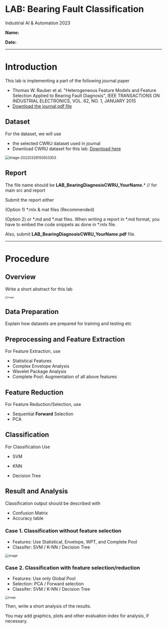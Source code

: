 # LAB: Bearing Fault Classification

Industrial AI & Automation 2023



**Name:**  

**Date:** 



---



# Introduction

This lab is implementing a part of the following journal paper 

* Thomas W. Rauber et al. "Heterogeneous Feature Models and Feature Selection Applied to Bearing Fault Diagnosis", IEEE TRANSACTIONS ON INDUSTRIAL ELECTRONICS, VOL. 62, NO. 1, JANUARY 2015
* [Download the journal pdf file](https://github.com/ykkimhgu/digitaltwinNautomation-src/blob/main/Heterogeneous%20Feature%20Models%20and%20Feature%20Selection%20Applied%20to%20Bearing%20Fault%20Diagnosis.pdf)



## Dataset

For the dataset, we will use  

* the selected CWRU dataset  used in journal
* Download CWRU dataset for this lab: [Download here](https://drive.google.com/file/d/1pv-0E8hA77Nr5-gHwVgPq3PR2rdyCj_-/view?usp=sharing)

<img src="https://user-images.githubusercontent.com/38373000/160838885-b74dc1af-4bc9-4bd1-a76f-0bff7f5dd00a.png" alt="image-20220328150553353" style="zoom:80%;" />

## Report

The file name should be  **LAB_BearingDiagnosisCWRU_YourName.***   // for main src and report



Submit  the report either

(Option 1)   *.mlx & mat files  (Recommended) 

(Option 2)  or     *.md and *.mat files.  When writing a report in *.md format, you have to embed the code snippets as done in *.mlx file.



Also, submit   **LAB_BearingDiagnosisCWRU_YourName.pdf**  file.





---



# Procedure



## Overview

Write a short abstract for this lab

<img src="https://user-images.githubusercontent.com/38373000/228200357-9c5b14ef-ec7a-4309-981b-4b0f37e1dfd8.png" alt="image" style="zoom:50%;" />

## Data Preparation

Explain how datasets are prepared for training and testing etc



## Preprocessing and Feature Extraction

For Feature Extraction, use

* Statistical Features
* Complex Envelope Analysis
* Wavelet Package Analysis
* Complete Pool: Augmentation of all above features



## Feature Reduction

For Feature Reduction/Selection, use 

- Sequential **Forward** Selection
- PCA



## Classification

For Classification Use 

* SVM

* KNN

* Decision Tree

  

## Result and Analysis

Classification output should be described with 

* Confusion Matrix  
* Accuracy table



### Case 1.  Classification without feature selection

* Features: Use Statistical,  Envelope,   WPT, and  Complete Pool 
* Classifer:  SVM / K-NN / Decision Tree

<img src="https://user-images.githubusercontent.com/38373000/228201484-742f9cc6-a45b-44f0-a776-a0abbd13618e.png" alt="image" style="zoom:70%;" />



### Case 2. Classification  with feature selection/reduction

* Features: Use only Global Pool 
* Selection:  PCA / Forward selection
* Classifer: SVM / K-NN / Decision Tree

<img src="https://user-images.githubusercontent.com/38373000/228202257-9a797efb-5f86-4bff-bdf4-f4ca45f27470.png" alt="image" style="zoom:60%;" />



Then, write a short analysis of the results.

You may add graphics, plots and other evaluation index for analysis, if necessary.




